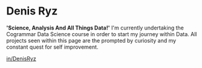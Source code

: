 # Denis Ryz

**'Science, Analysis And All Things Data!'**
I'm currently undertaking the Cogrammar Data Science course in order to start my journey within Data. All projects seen within this page are the prompted by curiosity and my constant quest for self improvement.
 
  
  <a rel="nofollow me" class="Link--primary" style="overflow-wrap: anywhere" href="https://linkedin.com/in/DenisRyz">in/DenisRyz</a>
